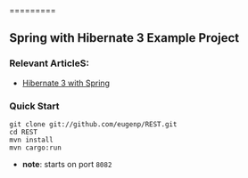 =========

## Spring with Hibernate 3 Example Project

 
### Relevant ArticleS: 
- [Hibernate 3 with Spring](http://www.baeldung.com/hibernate3-spring)


### Quick Start

```
git clone git://github.com/eugenp/REST.git
cd REST
mvn install
mvn cargo:run
```

- **note**: starts on port `8082`
